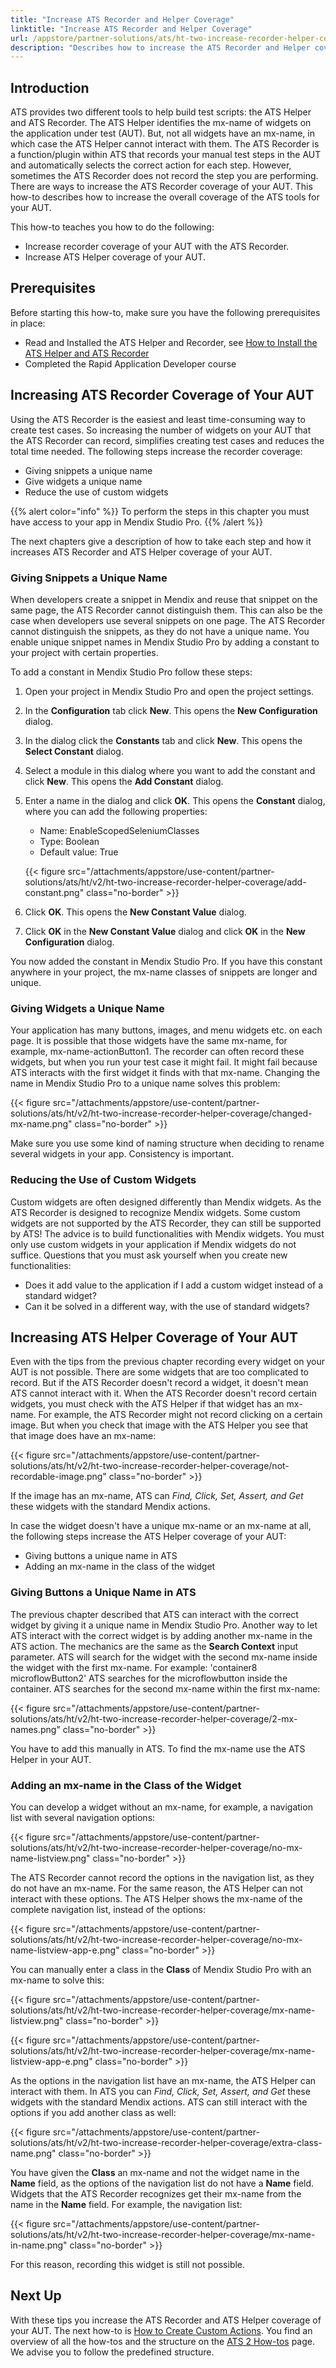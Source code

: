 ```yaml
---
title: "Increase ATS Recorder and Helper Coverage"
linktitle: "Increase ATS Recorder and Helper Coverage"
url: /appstore/partner-solutions/ats/ht-two-increase-recorder-helper-coverage/
description: "Describes how to increase the ATS Recorder and Helper coverage of your application"
---
```


## Introduction

ATS provides two different tools to help build test scripts: the ATS Helper and ATS Recorder. The ATS Helper identifies the mx-name of widgets on the application under test (AUT). But, not all widgets have an mx-name, in which case the ATS Helper cannot interact with them. The ATS Recorder is a function/plugin within ATS that records your manual test steps in the AUT and automatically selects the correct action for each step. However, sometimes the ATS Recorder does not record the step you are performing. There are ways to increase the ATS Recorder coverage of your AUT. This how-to describes how to increase the overall coverage of the ATS tools for your AUT.

This how-to teaches you how to do the following:

* Increase recorder coverage of your AUT with the ATS Recorder.
* Increase ATS Helper coverage of your AUT.

## Prerequisites

Before starting this how-to, make sure you have the following prerequisites in place:

* Read and Installed the ATS Helper and Recorder, see [How to Install the ATS Helper and ATS Recorder](/appstore/partner-solutions/ats/ht-two-install-ats-helper-recorder/)
* Completed the Rapid Application Developer course

## Increasing ATS Recorder Coverage of Your AUT

Using the ATS Recorder is the easiest and least time-consuming way to create test cases. So increasing the number of widgets on your AUT that the ATS Recorder can record, simplifies creating test cases and reduces the total time needed. The following steps increase the recorder coverage:

* Giving snippets a unique name
* Give widgets a unique name
* Reduce the use of custom widgets

{{% alert color="info" %}}
To perform the steps in this chapter you must have access to your app in Mendix Studio Pro.
{{% /alert %}}

The next chapters give a description of how to take each step and how it increases ATS Recorder and ATS Helper coverage of your AUT.

### Giving Snippets a Unique Name 

When developers create a snippet in Mendix and reuse that snippet on the same page, the ATS Recorder cannot distinguish them. This can also be the case when developers use several snippets on one page. The ATS Recorder cannot distinguish the snippets, as they do not have a unique name. You enable unique snippet names in Mendix Studio Pro by adding a constant to your project with certain properties.

To add a constant in Mendix Studio Pro follow these steps:

1. Open your project in Mendix Studio Pro and open the project settings.
2. In the **Configuration** tab click **New**. This opens the **New Configuration** dialog.
3. In the dialog click the **Constants** tab and click **New**. This opens the **Select Constant** dialog.
4. Select a module in this dialog where you want to add the constant and click **New**. This opens the **Add Constant** dialog.
5. Enter a name in the dialog and click **OK**. This opens the **Constant** dialog, where you can add the following properties:

    * Name: EnableScopedSeleniumClasses
    * Type: Boolean
    * Default value: True

    {{< figure src="/attachments/appstore/use-content/partner-solutions/ats/ht/v2/ht-two-increase-recorder-helper-coverage/add-constant.png" class="no-border" >}}

6. Click **OK**. This opens the **New Constant Value** dialog.
7. Click **OK** in the **New Constant Value** dialog and click **OK** in the **New Configuration** dialog.

You now added the constant in Mendix Studio Pro. If you have this constant anywhere in your project, the mx-name classes of snippets are longer and unique.

### Giving Widgets a Unique Name

Your application has many buttons, images, and menu widgets etc. on each page. It is possible that those widgets have the same mx-name, for example, mx-name-actionButton1. The recorder can often record these widgets, but when you run your test case it might fail. It might fail because ATS interacts with the first widget it finds with that mx-name. Changing the name in Mendix Studio Pro to a unique name solves this problem:

{{< figure src="/attachments/appstore/use-content/partner-solutions/ats/ht/v2/ht-two-increase-recorder-helper-coverage/changed-mx-name.png" class="no-border" >}}

Make sure you use some kind of naming structure when deciding to rename several widgets in your app. Consistency is important.

### Reducing the Use of Custom Widgets

Custom widgets are often designed differently than Mendix widgets. As the ATS Recorder is designed to recognize Mendix widgets. Some custom widgets are not supported by the ATS Recorder, they can still be supported by ATS! The advice is to build functionalities with Mendix widgets. You must only use custom widgets in your application if Mendix widgets do not suffice. Questions that you must ask yourself when you create new functionalities:

* Does it add value to the application if I add a custom widget instead of a standard widget?
* Can it be solved in a different way, with the use of standard widgets?

## Increasing ATS Helper Coverage of Your AUT

Even with the tips from the previous chapter recording every widget on your AUT is not possible. There are some widgets that are too complicated to record. But if the ATS Recorder doesn't record a widget, it doesn't mean ATS cannot interact with it. When the ATS Recorder doesn't record certain widgets, you must check with the ATS Helper if that widget has an mx-name. For example, the ATS Recorder might not record clicking on a certain image. But when you check that image with the ATS Helper you see that that image does have an mx-name:

{{< figure src="/attachments/appstore/use-content/partner-solutions/ats/ht/v2/ht-two-increase-recorder-helper-coverage/not-recordable-image.png" class="no-border" >}}

If the image has an mx-name, ATS can *Find, Click, Set, Assert, and Get* these widgets with the standard Mendix actions.

In case the widget doesn't have a unique mx-name or an mx-name at all, the following steps increase the ATS Helper coverage of your AUT:

* Giving buttons a unique name in ATS
* Adding an mx-name in the class of the widget

### Giving Buttons a Unique Name in ATS

The previous chapter described that ATS can interact with the correct widget by giving it a unique name in Mendix Studio Pro. Another way to let ATS interact with the correct widget is by adding another mx-name in the ATS action. The mechanics are the same as the **Search Context** input parameter. ATS will search for the widget with the second mx-name inside the widget with the first mx-name. For example: 'container8 microflowButton2' ATS searches for the microflowbutton inside the container. ATS searches for the second mx-name within the first mx-name:

{{< figure src="/attachments/appstore/use-content/partner-solutions/ats/ht/v2/ht-two-increase-recorder-helper-coverage/2-mx-names.png" class="no-border" >}}

You have to add this manually in ATS. To find the mx-name use the ATS Helper in your AUT.

### Adding an mx-name in the Class of the Widget

You can develop a widget without an mx-name, for example, a navigation list with several navigation options:

{{< figure src="/attachments/appstore/use-content/partner-solutions/ats/ht/v2/ht-two-increase-recorder-helper-coverage/no-mx-name-listview.png" class="no-border" >}}

The ATS Recorder cannot record the options in the navigation list, as they do not have an mx-name. For the same reason, the ATS Helper can not interact with these options. The ATS Helper shows the mx-name of the complete navigation list, instead of the options:

{{< figure src="/attachments/appstore/use-content/partner-solutions/ats/ht/v2/ht-two-increase-recorder-helper-coverage/no-mx-name-listview-app-e.png" class="no-border" >}}

You can manually enter a class in the **Class** of Mendix Studio Pro with an mx-name to solve this:

{{< figure src="/attachments/appstore/use-content/partner-solutions/ats/ht/v2/ht-two-increase-recorder-helper-coverage/mx-name-listview.png" class="no-border" >}}

{{< figure src="/attachments/appstore/use-content/partner-solutions/ats/ht/v2/ht-two-increase-recorder-helper-coverage/mx-name-listview-app-e.png" class="no-border" >}}

As the options in the navigation list have an mx-name, the ATS Helper can interact with them. In ATS you can *Find, Click, Set, Assert, and Get* these widgets with the standard Mendix actions. ATS can still interact with the options if you add another class as well:

{{< figure src="/attachments/appstore/use-content/partner-solutions/ats/ht/v2/ht-two-increase-recorder-helper-coverage/extra-class-name.png" class="no-border" >}}

You have given the **Class** an mx-name and not the widget name in the **Name** field, as the options of the navigation list do not have a **Name** field. Widgets that the ATS Recorder recognizes get their mx-name from the name in the **Name** field. For example, the navigation list:

{{< figure src="/attachments/appstore/use-content/partner-solutions/ats/ht/v2/ht-two-increase-recorder-helper-coverage/mx-name-in-name.png" class="no-border" >}}

For this reason, recording this widget is still not possible.

## Next Up

With these tips you increase the ATS Recorder and ATS Helper coverage of your AUT. The next how-to is [How to Create Custom Actions](/appstore/partner-solutions/ats/ht-two-create-custom-actions/). You find an overview of all the how-tos and the structure on the [ATS 2 How-tos](/appstore/partner-solutions/ats/ht-two/) page. We advise you to follow the predefined structure.
